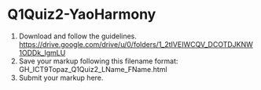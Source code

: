 # Q1Quiz2-YaoHarmony
1. Download and follow the guidelines.
   https://drive.google.com/drive/u/0/folders/1_2tIVEIWCQV_DCOTDJKNW1ODDk_IgmLU
2. Save your markup following this filename format:
    GH_ICT9Topaz_Q1Quiz2_LName_FName.html
3. Submit your markup here.
